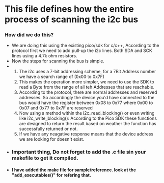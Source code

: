 # This file defines how the entire process of scanning the i2c bus

### How did we do this?

- We are doing this using the existing pico/sdk for c/c++, According to the protocol first we need to add pull-up the i2c lines. Both SDA and SCK lines using a 4.7k ohm resistors.
- Now the steps for scanning the bus is simple.
-  1. The i2c uses a 7-bit addressing scheme, for a 7Bit Address number we have a search range of (0x00 to 0x7F)
   2. This makes the operation more simpler, we need to use the SDK to read a Byte from the range of all teh Addresses that are reachable.
   3. According to the protocol, there are normal addresses and reserved addresses. So accordingly the device you'd have connected to the bus would have the register between 0x08 to 0x77 where 0x00 to 0x07 and 0x77 to 0x7F are reserved
   4. Now using a method within the i2c_read_blocking() or even writing like i2c_write_blocking(): According to the Pico SDK these functions are designed to return the result based on weather the function has successfully returned or not.
   5. If we have any neagative response means that the device address we are looking for doesn't exist.
 - ### Important thing, Do not forget to add the .c file sin your makefile to get it compiled.
-   #### I have added the make file for sample/reference. look at the "add_executables()" for refering that.

